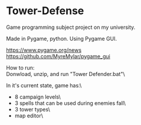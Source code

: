 # Tower-Defense

Game programming subject project on my university.

Made in Pygame, python.
Using Pygame GUI.

https://www.pygame.org/news  
https://github.com/MyreMylar/pygame_gui

How to run:\
Donwload, unzip, and run "Tower Defender.bat"\\

In it's current state, game has:\
- 8 campaign levels\
- 3 spells that can be used during enemies fall\
- 3 tower types\
- map editor\
